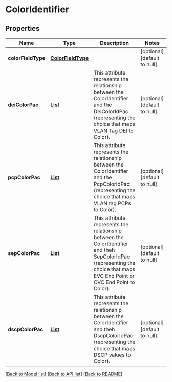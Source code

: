 # ColorIdentifier
## Properties

Name | Type | Description | Notes
------------ | ------------- | ------------- | -------------
**colorFieldType** | [**ColorFieldType**](ColorFieldType.md) |  | [optional] [default to null]
**deiColorPac** | [**List**](object.md) | This attribute represents the relationship between the ColorIdentifier and the DeiColorIdPac (representing the choice that maps VLAN Tag DEI to Color). | [optional] [default to null]
**pcpColorPac** | [**List**](PcpColorIdPac.md) | This attribute represents the relationship between the ColorIdentifier and the PcpColorIdPac (representing the choice that maps VLAN tag PCPs to Color). | [optional] [default to null]
**sepColorPac** | [**List**](SepColorIdPac.md) | This attribute represents the relationship between the ColorIdentifier and theh SepColorIdPac (representing the choice that maps EVC End Point or OVC End Point to Color). | [optional] [default to null]
**dscpColorPac** | [**List**](DscpColorIdPac.md) | This attribute represents the relationship between the ColorIdentifier and theh DscpColorIdPac (representing the choice that maps DSCP values to Color). | [optional] [default to null]

[[Back to Model list]](../README.md#documentation-for-models) [[Back to API list]](../README.md#documentation-for-api-endpoints) [[Back to README]](../README.md)

